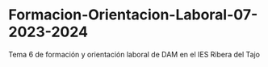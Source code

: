 # Formacion-Orientacion-Laboral-07-2023-2024
Tema 6 de formación y orientación laboral de DAM en el IES Ribera del Tajo
